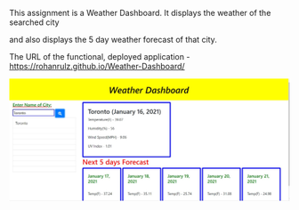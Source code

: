 This assignment is a Weather Dashboard. It displays the weather of the searched city 

and also displays the 5 day weather forecast of that city.

The URL of the functional, deployed application - https://rohanrulz.github.io/Weather-Dashboard/

[<img src="./screenshot.JPG" width="1000">](https://rohanrulz.github.io/Weather-Dashboard/)
